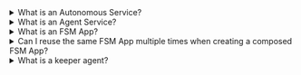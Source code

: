 <details><summary>What is an Autonomous Service?</summary>
An Autonomous Service is a decentralized service that runs off-chain and provides functionalities to objects living on-chain. Autonomous Services are outside the purview and control of a single authority, and can be be designed for a variety of purposes, including acting as a decentralized oracle for smart contracts, or executing complex investing strategies that cannot be easily encoded on-chain.
</details>

<details><summary>What is an Agent Service?</summary>
An Agent Service is an Autonomous Service which is implemented as a multi-agent system using Autonomous Economic Agents through the <a href="https://github.com/valory-xyz/open-aea">Open AEA</a> framework.
</details>

<details><summary>What is an FSM App?</summary>
An FSM App is an application that implements the business logic of an Agent Service as a finite-state machine. The internal state of an FSM App is replicated and synchronized across all the agents forming the Agent Service.
</details>

<details><summary>Can I reuse the same FSM App multiple times when creating a composed FSM App?</summary>
No. The Open Autonomy framework currently only supports a single instance of a given FSM App in a composition.
</details>

<details><summary>What is a keeper agent?</summary>
It is a normal agent for which other agents have voted to be in charge of executing a certain operation (e.g., settling a transaction on a blockchain).
</details>

